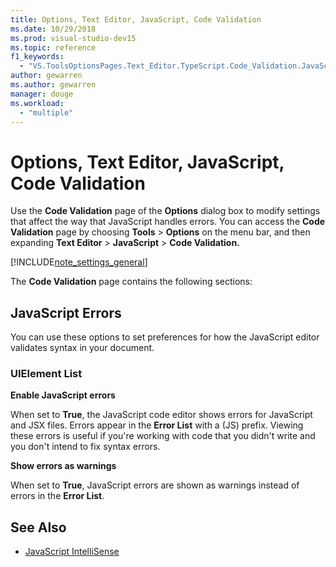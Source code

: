 ```yaml
---
title: Options, Text Editor, JavaScript, Code Validation
ms.date: 10/29/2018
ms.prod: visual-studio-dev15
ms.topic: reference
f1_keywords:
  - "VS.ToolsOptionsPages.Text_Editor.TypeScript.Code_Validation.JavaScript_Errors"
author: gewarren
ms.author: gewarren
manager: douge
ms.workload:
  - "multiple"
---
```

# Options, Text Editor, JavaScript, Code Validation
Use the **Code Validation** page of the **Options** dialog box to modify settings that affect the way that JavaScript handles errors. You can access the **Code Validation** page by choosing **Tools** > **Options** on the  menu bar, and then expanding **Text Editor** > **JavaScript** > **Code Validation.**

[!INCLUDE[note_settings_general](../../data-tools/includes/note_settings_general_md.md)]

The **Code Validation** page contains the following sections:

## JavaScript Errors
 You can use these options to set preferences for how the JavaScript editor validates syntax in your document.

### UIElement List
 **Enable JavaScript errors**

 When set to **True**, the JavaScript code editor shows errors for JavaScript and JSX files. Errors appear in the **Error List** with a (JS) prefix. Viewing these errors is useful if you're working with code that you didn't write and you don't intend to fix syntax errors.

 **Show errors as warnings**

 When set to **True**, JavaScript errors are shown as warnings instead of errors in the **Error List**.

## See Also

- [JavaScript IntelliSense](../../ide/javascript-intellisense.md)